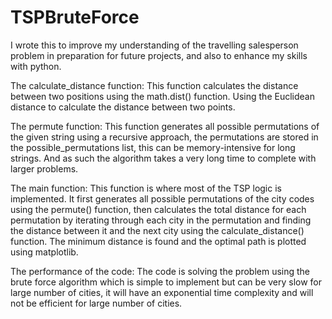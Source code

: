 # TSPBruteForce
I wrote this to improve my understanding of the travelling salesperson problem in preparation for future projects, and also to enhance my skills with python.

The calculate_distance function:
This function calculates the distance between two positions using the math.dist() function. Using the Euclidean distance to calculate the distance between two points.

The permute function:
This function generates all possible permutations of the given string using a recursive approach, the permutations are stored in the possible_permutations list, this can be memory-intensive for long strings. And as such the algorithm takes a very long time to complete with larger problems.

The main function:
This function is where most of the TSP logic is implemented. It first generates all possible permutations of the city codes using the permute() function, then calculates the total distance for each permutation by iterating through each city in the permutation and finding the distance between it and the next city using the calculate_distance() function. The minimum distance is found and the optimal path is plotted using matplotlib.

The performance of the code:
The code is solving the problem using the brute force algorithm which is simple to implement but can be very slow for large number of cities, it will have an exponential time complexity and will not be efficient for large number of cities.
